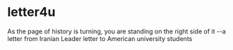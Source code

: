 # letter4u
As the page of history is turning, you are standing on the right side of it --a letter from Iranian Leader letter to American university students

